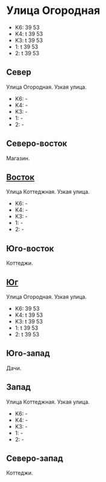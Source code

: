 # Улица Огородная

* K6:   39  53
* K4:   t
        39  53
* K3:   t
        39  53
* 1:    t
        39  53
* 2:    t
        39  53

## Север

Улица Огородная.
Узкая улица.

* K6:   -
* K4:   -
* K3:   -
* 1:    -
* 2:    -

## Северо-восток

Магазин.

## [Восток](./10375040.md)

Улица Коттеджная.
Узкая улица.

* K6:   -
* K4:   -
* K3:   -
* 1:    -
* 2:    -

## Юго-восток

Коттеджи.

## [Юг](./10370050.md)

Улица Огородная.
Узкая улица.

* K6:   39  53
* K4:   t
        39  53
* K3:   t
        39  53
* 1:    t
        39  53
* 2:    t
        39  53

## Юго-запад

Дачи.

## Запад

Улица Коттеджная.
Узкая улица.

* K6:   -
* K4:   -
* K3:   -
* 1:    -
* 2:    -

## Северо-запад

Коттеджи.
